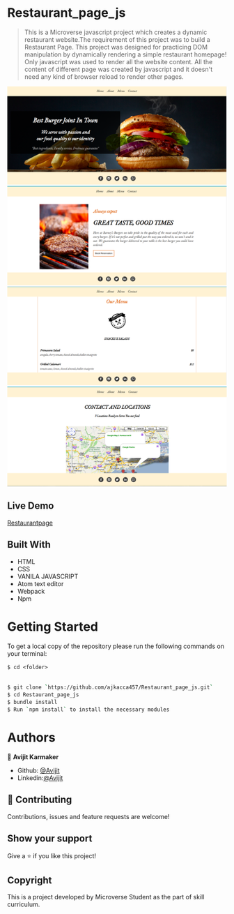 # Restaurant_page_js

> This is a Microverse javascript project which creates a dynamic restaurant website.The requirement of this project was to build a Restaurant Page. This project was designed for practicing DOM manipulation by dynamically rendering a simple restaurant homepage! Only javascript was used to render all the website content. All the content of different page was created by javascript and it doesn't need any kind of browser reload to render other pages.  


![screenshot](./src/images/interface1.png)
![screenshot](./src/images/interface2.png)
![screenshot](./src/images/interface3.png)
![screenshot](./src/images/interface4.png)


## Live Demo

[Restaurantpage](https://blazeburger.netlify.app/)

## Built With

- HTML
- CSS
- VANILA JAVASCRIPT
- Atom text editor
- Webpack
- Npm

# Getting Started

To get a local copy of the repository please run the following commands on your terminal:

```
$ cd <folder>
```

```bash

$ git clone `https://github.com/ajkacca457/Restaurant_page_js.git`
$ cd Restaurant_page_js
$ bundle install
$ Run `npm install` to install the necessary modules

```

# Authors

👤 **Avijit Karmaker**

- Github: [@Avijit](https://github.com/ajkacca457)
- Linkedin:[@Avijit](https://www.linkedin.com/in/avijit-karmaker-8738a54)

## 🤝 Contributing

Contributions, issues and feature requests are welcome!

## Show your support

Give a ⭐️ if you like this project!

## Copyright
This is a project developed by Microverse Student as the part of skill curriculum.
